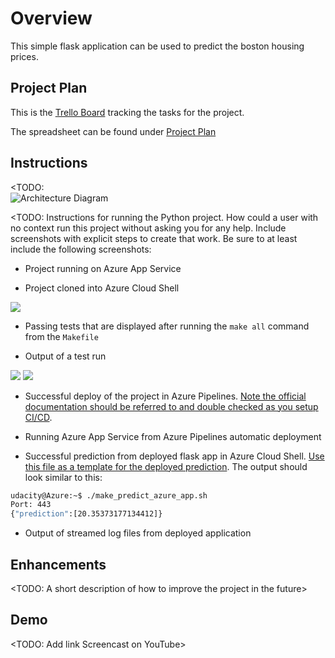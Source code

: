 # Overview

This simple flask application can be used to predict the boston housing prices.


## Project Plan


This is the [Trello Board](https://trello.com/b/47mH7lOy/boston-house-prices) tracking the tasks for the project.

The spreadsheet can be found under [Project Plan](project-management.xlsx)

## Instructions

<TODO:  
![Architecture Diagram](D:\workspace\boston-housing-price-predictor\architecture.png "Architecture Diagram")

<TODO:  Instructions for running the Python project.  How could a user with no context run this project without asking you for any help.  Include screenshots with explicit steps to create that work. Be sure to at least include the following screenshots:

* Project running on Azure App Service

* Project cloned into Azure Cloud Shell

![](D:\workspace\boston-housing-price-predictor\screenshots\1_Setup-Cloud-Shell_Git_Clone.png)

* Passing tests that are displayed after running the `make all` command from the `Makefile`

* Output of a test run

![](D:\workspace\boston-housing-price-predictor\screenshots\3_Part1_Local_Test.png)
![](D:\workspace\boston-housing-price-predictor\screenshots\3_Part2_Local_Test.png)

* Successful deploy of the project in Azure Pipelines.  [Note the official documentation should be referred to and double checked as you setup CI/CD](https://docs.microsoft.com/en-us/azure/devops/pipelines/ecosystems/python-webapp?view=azure-devops).

* Running Azure App Service from Azure Pipelines automatic deployment

* Successful prediction from deployed flask app in Azure Cloud Shell.  [Use this file as a template for the deployed prediction](https://github.com/udacity/nd082-Azure-Cloud-DevOps-Starter-Code/blob/master/C2-AgileDevelopmentwithAzure/project/starter_files/flask-sklearn/make_predict_azure_app.sh).
The output should look similar to this:

```bash
udacity@Azure:~$ ./make_predict_azure_app.sh
Port: 443
{"prediction":[20.35373177134412]}
```

* Output of streamed log files from deployed application

> 

## Enhancements

<TODO: A short description of how to improve the project in the future>

## Demo 

<TODO: Add link Screencast on YouTube>


